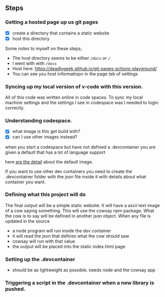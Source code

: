 ## Steps

### Getting a hosted page up us git pages

- [x] create a directory that contains a static website
- [x] host this directory

Some notes to myself on these steps;

- The host directory seems to be either `/docs` or `/`
- I went with with `/docs`
- Host here: https://deadlygeek.github.io/git-pages-actions-playground/
- You can see you host informatiopn in the page tab of settings

### Syncing up my local version of v-code with this version.

All of this code was written online in code spaces. To sync my local machine settings and the settings
I see in codespace was I needed to login correctly.

### Understanding codespace.

- [x] what image is this get build with?
- [x] can I use other images instead?

when you start a codespace but have not defined a .devcontainer you are given a default that has
a lot of language support

here [are the detail](https://github.com/devcontainers/images/tree/main/src/universal) about the default image.

If you want to use other dev containers you need to create the .devcontainer folder with the json file inside
it with details about what container you want.

### Defining what this project will do

The final output will be a simple static website. It will have a ascii text image of a cow saying something. This
will use the cowsay npm package. What the cow is to say will be defined in another json object. When any file is
updated in the source

 - a node program will run inside the dev container
 - it will read the json that defines what the cow should saw
 - cowsay will run with that value
 - the output will be placed into the static index.html page

### Setting up the .devcontainer
- should be as lightweight as possible. needs node and the cowsay app

### Triggering a script in the .devcontainer when a new library is pushed.
